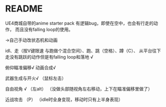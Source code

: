# README

UE4商城自带的anime starter pack 有逻辑bug，即使在空中，也会有行走的动作， 而且没有falling loop的使用。    



->自己手动改状态机和动画

idl、走（按V键限速   与跑做个混合空间）、跑、跳（空格）、蹲（C）、  从平台往下走没有跳跃的动作但是有falling loop和落地  √

俯仰瞄准偏移√  动画合成√  

武器生成与开火√  （鼠标左击）

自由视角  √  （左alt）   （没做头部随视角左右移动，上下在瞄准偏移里做了）

近战攻击 （P）  （idle时全身变现，移动时只有上半身表现）

